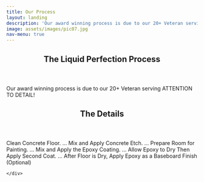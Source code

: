 ```yaml
---
title: Our Process
layout: landing
description: 'Our award winning process is due to our 20+ Veteran serving ATTENTION TO DETAIL!'
image: assets/images/pic07.jpg
nav-menu: true
---
```


<!-- Main -->
<div id="main">

<!-- One -->
<section id="one">
	<div class="inner">
		<header class="major">
			<h2>The Liquid Perfection Process</h2>
		</header>
		<p>Our award winning process is due to our 20+ Veteran serving ATTENTION TO DETAIL!</p>
	</div>
</section>


<!-- Three -->
<section id="three">
	<div class="inner">
		<header class="major">
			<h2>The Details</h2>
		</header>
		<p>Clean Concrete Floor. ...
Mix and Apply Concrete Etch. ...
Prepare Room for Painting. ...
Mix and Apply the Epoxy Coating. ...
Allow Epoxy to Dry Then Apply Second Coat. ...
After Floor is Dry, Apply Epoxy as a Baseboard Finish (Optional)</p>
		
	</div>
</section>

</div>
